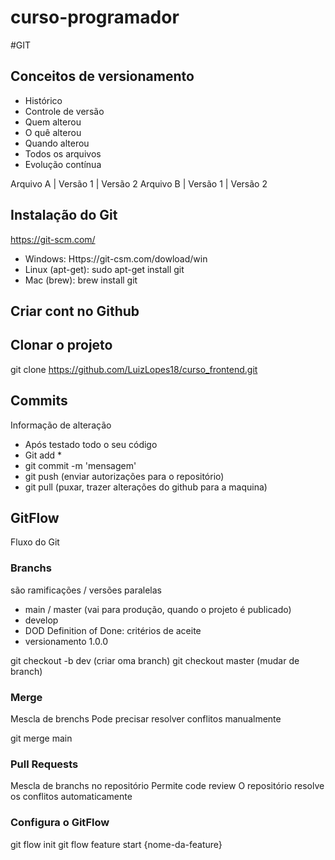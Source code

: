 # curso-programador

#GIT
## Conceitos de versionamento
  - Histórico
  - Controle de versão
  - Quem alterou
  - O quê alterou
  - Quando alterou
  - Todos os arquivos
 - Evolução contínua

Arquivo A | Versão 1 | Versão 2
Arquivo B | Versão 1 | Versão 2

## Instalação do Git
https://git-scm.com/

- Windows: Https://git-csm.com/dowload/win
- Linux (apt-get): sudo apt-get install git
- Mac (brew): brew install git

## Criar cont no Github

## Clonar o projeto
git clone https://github.com/LuizLopes18/curso_frontend.git

## Commits
Informação de alteração
- Após testado todo o seu código
- Git add *
- git commit -m 'mensagem' 
- git push (enviar autorizações para o repositório)
- git pull (puxar, trazer alterações do github para a maquina)

## GitFlow
Fluxo do Git

### Branchs
são ramificações / versões paralelas

- main / master (vai para produção, quando o projeto é publicado)
- develop 
- DOD Definition of Done: critérios de aceite
- versionamento 1.0.0

git checkout -b dev (criar oma branch)
git checkout master (mudar de branch)



### Merge 
Mescla de brenchs
Pode precisar resolver conflitos manualmente 

git merge main


### Pull Requests
Mescla de branchs no repositório 
Permite code review
O repositório resolve os conflitos automaticamente

### Configura o GitFlow
git flow init
git flow feature start {nome-da-feature} 